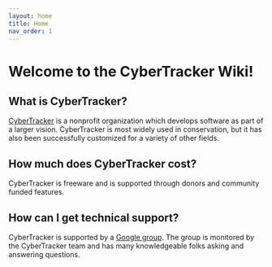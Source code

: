 ```yaml
---
layout: home
title: Home
nav_order: 1
---
```


# Welcome to the CyberTracker Wiki!

## What is CyberTracker?
[CyberTracker](http://cybertracker.org) is a nonprofit organization which develops software as part of a larger vision. 
CyberTracker is most widely used in conservation, but it has also been successfully customized for a variety of other fields.

## How much does CyberTracker cost?

CyberTracker is freeware and is supported through donors and community funded features.

## How can I get technical support?

CyberTracker is supported by a [Google group](https://groups.google.com/g/cybertrackerwiki/). The group is
monitored by the CyberTracker team and has many knowledgeable folks asking and answering questions.

